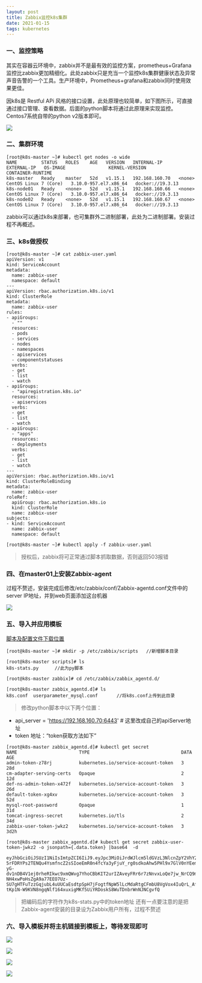 ```yaml
---
layout: post
title: Zabbix监控k8s集群
date: 2021-01-15
tags: kubernetes
---
```


### 一、监控策略
其实在容器云环境中，zabbix并不是最有效的监控方案，prometheus+Grafana监控比zabbix更加精细化。此处zabbix只是充当一个监控k8s集群健康状态及异常声音告警的一个工具。生产环境中，Prometheus+grafana和zabbix同时使用效果更佳。

因k8s是 Restful APi 风格的接口设置，此处原理也较简单，如下图所示，可直接通过接口管理、查看数据。后面的python脚本将通过此原理来实现监控。Centos7系统自带的python v2版本即可。

![](/images/posts/06_k8s/19/1.png)

### 二、集群环境
```
[root@k8s-master ~]# kubectl get nodes -o wide
NAME         STATUS   ROLES    AGE   VERSION   INTERNAL-IP      EXTERNAL-IP   OS-IMAGE                KERNEL-VERSION          CONTAINER-RUNTIME
k8s-master   Ready    master   52d   v1.15.1   192.168.160.70   <none>        CentOS Linux 7 (Core)   3.10.0-957.el7.x86_64   docker://19.3.13
k8s-node01   Ready    <none>   52d   v1.15.1   192.168.160.66   <none>        CentOS Linux 7 (Core)   3.10.0-957.el7.x86_64   docker://19.3.13
k8s-node02   Ready    <none>   52d   v1.15.1   192.168.160.67   <none>        CentOS Linux 7 (Core)   3.10.0-957.el7.x86_64   docker://19.3.13
```

zabbix可以通过k8s来部署，也可集群外二进制部署，此处为二进制部署。安装过程不再概述。

### 三、k8s做授权


```
[root@k8s-master ~]# cat zabbix-user.yaml
apiVersion: v1
kind: ServiceAccount
metadata:
  name: zabbix-user
  namespace: default
---
apiVersion: rbac.authorization.k8s.io/v1
kind: ClusterRole
metadata:
  name: zabbix-user
rules:
- apiGroups:
  - ""
  resources:
  - pods
  - services
  - nodes
  - namespaces
  - apiservices
  - componentstatuses
  verbs:
  - get
  - list
  - watch
- apiGroups:
  - "apiregistration.k8s.io"
  resources:
  - apiservices
  verbs:
  - get
  - list
  - watch
- apiGroups:
  - "apps"
  resources:
  - deployments
  verbs:
  - get
  - list
  - watch
---
apiVersion: rbac.authorization.k8s.io/v1
kind: ClusterRoleBinding
metadata:
  name: zabbix-user
roleRef:
  apiGroup: rbac.authorization.k8s.io
  kind: ClusterRole
  name: zabbix-user
subjects:
- kind: ServiceAccount
  name: zabbix-user
  namespace: default

[root@k8s-master ~]# kubectl apply -f zabbix-user.yaml
```
> 授权后，zabbix将可正常通过脚本抓取数据，否则返回503报错



### 四、在master01上安装Zabbix-agent
过程不赘述，安装完成后修改/etc/zabbix/conf/Zabbix-agentd.conf文件中的server IP地址，并到web页面添加这台机器

![](/images/posts/06_k8s/19/2.png)

### 五、导入并应用模板
[脚本及配置文件下载位置](http://huyouba1.github.io:81/zabbix-kubernetes-monitoring-master.zip)  

```
[root@k8s-master ~]# mkdir -p /etc/zabbix/scripts   //新增脚本目录

[root@k8s-master scripts]# ls
k8s-stats.py      //此为py脚本

[root@k8s-master zabbix]# cd /etc/zabbix/zabbix_agentd.d/

[root@k8s-master zabbix_agentd.d]# ls
k8s.conf  userparameter_mysql.conf       //将k8s.conf上传到此目录
```

> 修改python脚本中以下两个位置：

- api_server = 'https://192.168.160.70:6443' # 这里改成自己的apiServer地址
- token 地址：“token获取方法如下”

```
[root@k8s-master zabbix_agentd.d]# kubectl get secret
NAME                       TYPE                                  DATA   AGE
admin-token-z78rj          kubernetes.io/service-account-token   3      28d
cm-adapter-serving-certs   Opaque                                2      12d
def-ns-admin-token-x472f   kubernetes.io/service-account-token   3      26d
default-token-xg4xv        kubernetes.io/service-account-token   3      52d
mysql-root-password        Opaque                                1      31d
tomcat-ingress-secret      kubernetes.io/tls                     2      34d
zabbix-user-token-jwkz2    kubernetes.io/service-account-token   3      3d2h

[root@k8s-master zabbix_agentd.d]# kubectl get secret zabbix-user-token-jwkz2 -o jsonpath={.data.token} |base64  -d

eyJhbGciOiJSUzI1NiIsImtpZCI6IiJ9.eyJpc3MiOiJrdWJlcm5ldGVzL3NlcnZpY2VhY2NvdW50Iiwia3ViZXJuZXRlcy5pby9zZXJ2aWNlYWNjb3VudC9uYW1lc3BhY2UiOiJkZWZhdWx0Iiwia3ViZXJuZXRlcy5pby9zZXJ2aWNlYWNjb3VudC9zZWNyZXQubmFtZSI6InphYmJpeC11c2VyLXRva2VuLWp3a3oyIiwia3ViZXJuZXRlcy5pby9zZXJ2aWNlYWNjb3VudC9zZXJ2aWNlLWFjY291bnQubmFtZSI6InphYmJpeC11c2VyIiwia3ViZXJuZXRlcy5pby9zZXJ2aWNlYWNjb3VudC9zZXJ2aWNlLWFjY291bnQudWlkIjoiMGI4ZjMxZmUtYTJiOC00Zjc5LWIyZTgtMDIzNmJiN2ZhZTgxIiwic3ViIjoic3lzdGVtOnNlcnZpY2VhY2NvdW50OmRlZmF1bHQ6emFiYml4LXVzZXIifQ.xnKNNhhbvH0cu1tB-5rFDRYPs2TENQu4YsmfncZ2sSIoeEmR0n4fcYa3yFjuY_rg0sdkoAhw5PHl9x7GlV0nYEemJzugVlr9TSG-yG-dv1nDB4V1ej0rheRIkwc9xmQWvg7YhoCBbKIT2urIZAveyFRr6r7zNnvxLoQe7jw_NrCQ9m7QO-NH4xwPoHsZgA9a77EEO7Uz-SU7gHTFuTzzGqjubL4uUUCaEsdtpSpH7jFogtfNpW5lLcMdaRtgCFmbU8VgVox4IuQrL_Af5vHMfIRaCuR4-tKp1N-W9KVN8ngqNlf164xuxigMKf5UiYRDoskS8WuTDnbrWnNJNCgvfQ
```
> 把编码后的字符作为k8s-stats.py中的token地址
> 还有一点要注意的是把Zabbix-agent安装的目录设为Zabbix用户所有，过程不赘述

### 六、导入模板并将主机链接到模板上，等待发现即可

![](/images/posts/06_k8s/19/3.png)

![](/images/posts/06_k8s/19/4.png)


![](/images/posts/06_k8s/19/5.png)

![](/images/posts/06_k8s/19/6.png)
